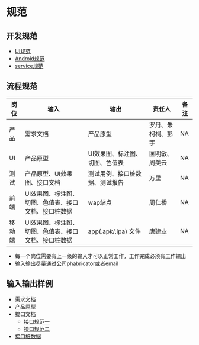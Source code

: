 # 规范

## 开发规范

- [UI规范](ui/README.md)
- [Android规范](android/README.md)
- [service规范](service/README.md)


## 流程规范

|  岗位  |                         输入                         |              输出              |       责任人       | 备注 |
| ------ | ---------------------------------------------------- | ------------------------------ | ------------------ | ---- |
| 产品   | 需求文档                                             | 产品原型                       | 罗丹、朱柯桐、彭宇 | NA   |
| UI     | 产品原型                                             | UI效果图、标注图、切图、色值表 | 匡明敏、周美云     | NA   |
| 测试   | 产品原型、UI效果图、接口文档                         | 测试用例、接口桩数据、测试报告 | 万里               | NA   |
| 前端   | UI效果图、标注图、切图、色值表、接口文档、接口桩数据 | wap站点                        | 周仁桥             | NA   |
| 移动端 | UI效果图、标注图、切图、色值表、接口文档、接口桩数据 | app(.apk/.ipa) 文件            | 唐建业             | NA   |


- 每一个岗位需要有上一级的输入才可以正常工作，工作完成必须有工作输出
- 输入输出尽量通过公司phabricator或者email


## 输入输出样例

- 需求文档
- [产品原型](service/assets/product-prototype/student/index.html)
- 接口文档
    - [接口规范一](service/接口规范.md)
    - [接口规范二](service/接口规范.html)
- [接口桩数据](https://easy-mock.com)

